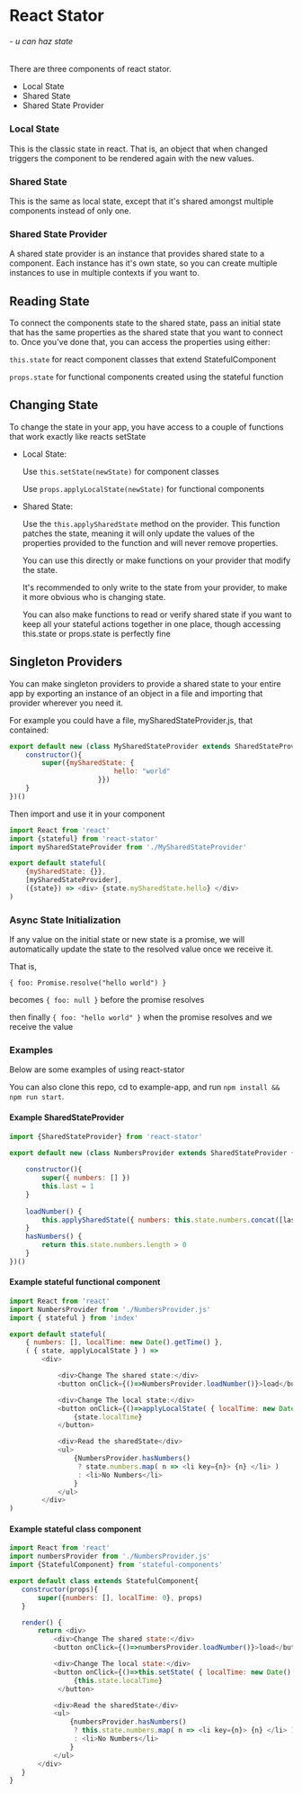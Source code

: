 # React Stator
###### \- u can haz state

There are three components of react stator.
 - Local State
 - Shared State
 - Shared State Provider

### Local State
This is the classic state in react. That is, an object that when changed triggers the component to be rendered again
with the new values.

### Shared State
This is the same as local state, except that it's shared amongst multiple components instead of only one. 

### Shared State Provider
A shared state provider is an instance that provides shared state to a component. Each instance has it's own state,
 so you can create multiple instances to use in multiple contexts if you want to.

## Reading State

To connect the components state to the shared state, pass an initial state that has the same properties as the shared
state that you want to connect to. Once you've done that, you can access the properties using either:

`this.state` for react component classes that extend StatefulComponent 


`props.state` for functional components created using the stateful function

## Changing State
To change the state in your app, you have access to a couple of functions that work exactly like reacts setState
- Local State: 

   Use `this.setState(newState)` for component classes
   
   Use `props.applyLocalState(newState)` for functional components

- Shared State:

    Use the `this.applySharedState` method on the provider. This function patches the state, meaning it will only update
    the values of the properties provided to the function and will never remove properties.
     
    You can use this directly or make functions on your provider that modify the state. 
    
    It's recommended to only write to the state from your provider, to make it more obvious who is changing state.
    
    You can also make functions to read or verify shared state if you want to keep all your stateful actions together 
    in one place, though accessing this.state or props.state is perfectly fine

## Singleton Providers
You can make singleton providers to provide a shared state to your entire app by exporting an instance of an object in a file and 
importing that provider wherever you need it. 

For example you could have a file, mySharedStateProvider.js, that contained:

```js
export default new (class MySharedStateProvider extends SharedStateProvider {
    constructor(){
        super({mySharedState: {
                          hello: "world"
                      }})
    }
})()
```

Then import and use it in your component
```js
import React from 'react'
import {stateful} from 'react-stator'
import mySharedStateProvider from './MySharedStateProvider'

export default stateful(
    {mySharedState: {}},
    [mySharedStateProvider],
    ({state}) => <div> {state.mySharedState.hello} </div>
)
```

### Async State Initialization
If any value on the initial state or new state is a promise, we will automatically update the state to the resolved value once we receive it.

That is, 

`{ foo: Promise.resolve("hello world") }` 

becomes `{ foo: null }` before the promise resolves

then finally `{ foo: "hello world" }` when the promise resolves and we receive the value

### Examples
Below are some examples of using react-stator

You can also clone this repo, cd to example-app, and run `npm install && npm run start`.

#### Example SharedStateProvider
```JavaScript    
import {SharedStateProvider} from 'react-stator'

export default new (class NumbersProvider extends SharedStateProvider {
    
    constructor(){
        super({ numbers: [] })
        this.last = 1
    }
    
    loadNumber() {
        this.applySharedState({ numbers: this.state.numbers.concat([last++]) })
    }
    hasNumbers() {
        return this.state.numbers.length > 0
    }
})()
```


#### Example stateful functional component
```JavaScript
import React from 'react'
import NumbersProvider from './NumbersProvider.js'
import { stateful } from 'index'

export default stateful(
    { numbers: [], localTime: new Date().getTime() },
    ( { state, applyLocalState } ) =>
        <div>

            <div>Change The shared state:</div>
            <button onClick={()=>NumbersProvider.loadNumber()}>load</button>

            <div>Change The local state:</div>
            <button onClick={()=>applyLocalState( { localTime: new Date().getTime() } )}> 
                {state.localTime} 
            </button>

            <div>Read the sharedState</div>
            <ul>
                {NumbersProvider.hasNumbers()
                 ? state.numbers.map( n => <li key={n}> {n} </li> )
                 : <li>No Numbers</li>
                }
            </ul>
        </div>
)
```

#### Example stateful class component

```JavaScript
import React from 'react'
import numbersProvider from './NumbersProvider.js'
import {StatefulComponent} from 'stateful-components'

export default class extends StatefulComponent{
   constructor(props){
       super({numbers: [], localTime: 0}, props)
   }

   render() {
       return <div>
           <div>Change The shared state:</div>
           <button onClick={()=>numbersProvider.loadNumber()}>load</button>

           <div>Change The local state:</div>
           <button onClick={()=>this.setState( { localTime: new Date().getTime() } )}>
                {this.state.localTime} 
            </button>

           <div>Read the sharedState</div>
           <ul>
               {numbersProvider.hasNumbers()
                ? this.state.numbers.map( n => <li key={n}> {n} </li> )
                : <li>No Numbers</li>
               }
           </ul>
       </div>
   }
}
```
